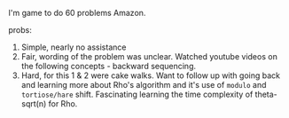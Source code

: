 I'm game to do 60 problems Amazon.

probs:
1. Simple, nearly no assistance
2. Fair, wording of the problem was unclear. Watched youtube videos on the following concepts - backward sequencing.
3. Hard, for this 1 & 2 were cake walks. Want to follow up with going back and learning more about Rho's algorithm and it's use of `modulo` and `tortiose/hare` shift. Fascinating learning the time complexity of theta-sqrt(n) for Rho.
